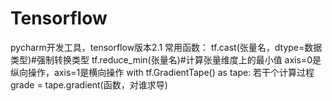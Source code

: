 # Tensorflow
pycharm开发工具，tensorflow版本2.1
常用函数：
tf.cast(张量名，dtype=数据类型)#强制转换类型
tf.reduce_min(张量名)#计算张量维度上的最小值
axis=0是纵向操作，axis=1是横向操作
with tf.GradientTape() as tape:
  若干个计算过程
	grade = tape.gradient(函数，对谁求导)
